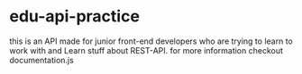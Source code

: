 # edu-api-practice

this is an API made for junior front-end developers who are trying to learn to work with and Learn stuff about REST-API.
for more information checkout documentation.js
